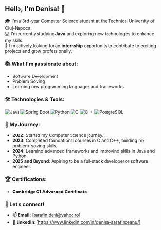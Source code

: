 ## Hello, I'm Denisa! 👋
🎓 I'm a 3rd-year Computer Science student at the Technical University of Cluj-Napoca.  
💻 I’m currently studying **Java** and exploring new technologies to enhance my skills.  
🌟 I’m actively looking for an **internship** opportunity to contribute to exciting projects and grow professionally.  

### 📚 What I'm passionate about:
- Software Development
- Problem Solving
- Learning new programming languages and frameworks

### 🛠️ Technologies & Tools:
![Java](https://img.shields.io/badge/Java-%23ED8B00.svg?style=for-the-badge&logo=java&logoColor=white)
![Spring Boot](https://img.shields.io/badge/Spring%20Boot-%236DB33F.svg?style=for-the-badge&logo=spring&logoColor=white)
![Python](https://img.shields.io/badge/Python-%233776AB.svg?style=for-the-badge&logo=python&logoColor=white)
![C](https://img.shields.io/badge/C-%2300599C.svg?style=for-the-badge&logo=c&logoColor=white)
![C++](https://img.shields.io/badge/C%2B%2B-%2300599C.svg?style=for-the-badge&logo=c%2B%2B&logoColor=white)
![PostgreSQL](https://img.shields.io/badge/PostgreSQL-%23336791.svg?style=for-the-badge&logo=postgresql&logoColor=white)

### 🚀 My Journey:
- **2022**: Started my Computer Science journey.
- **2023**: Completed foundational courses in C and C++, building my problem-solving skills.
- **2024**: Learning advanced frameworks and improving skills in Java and Python.  
- **2025 and Beyond**: Aspiring to be a full-stack developer or software engineer.

### 🏆 Certifications:
- **Cambridge C1 Advanced Certificate**

### 💼 Let's connect!
- 📫 **Email:** [sarafin.deni@yahoo.ro]  
- 💼 **LinkedIn:** [https://www.linkedin.com/in/denisa-sarafinceanu/]
